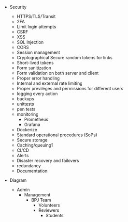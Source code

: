 - Security
  - HTTPS/TLS/Transit
  - 2FA
  - Limit login attempts
  - CSRF
  - XSS
  - SQL Injection
  - CORS
  - Session management
  - Cryptographical Secure random tokens for links
  - Short-lived tokens
  - Form sanitization
  - Form validation on both server and client
  - Proper error handling
  - Internal and external rate limiting
  - Proper previleges and permissions for different users
  - logging every action
  - backups
  - unittests
  - pen tests
  - monitoring
    - Prometheus
    - Grafana
  - Dockerize
  - Standard operational procedures (SoPs)
  - Secure storage
  - Caching/queuing?
  - CI/CD
  - Alerts
  - Disaster recovery and failovers
  - redundancy
  - Documentation

- Diagram
  - Admin
    - Management
      - BPJ Team
        - Volunteers
        - Reviewers
          - Students

